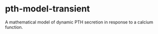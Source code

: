 pth-model-transient
===================

A mathematical model of dynamic PTH secretion in response to a calcium function.